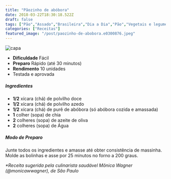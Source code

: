 ```yaml
---
title: "Pãozinho de abóbora"
date: 2018-03-22T18:30:18.522Z
draft: false
tags: ["Pão","Assado","Brasileira","Dia a Dia","Pão","Vegetais e legumes"]
categories: ["Receitas"]
featured_image: "/post/paozinho-de-abobora.e0300876.jpeg"
---
```


![capa](/post/paozinho-de-abobora.e0300876.jpeg)

*   **Dificuldade** Fácil
*   **Preparo** Rápido (até 30 minutos)
*   **Rendimento** 10 unidades
*   Testada e aprovada
    

##### Ingredientes

*   **1/2** xícara (chá) de polvilho doce
*   **1/2** xícara (chá) de polvilho azedo
*   **1/2** xícara (chá) de purê de abóbora (só abóbora cozida e amassada)
*   **1** colher (sopa) de chia
*   **2** colheres (sopa) de azeite de oliva
*   **2** colheres (sopa) de Água

##### Modo de Preparo

Junte todos os ingredientes e amasse até obter consistência de massinha. Molde as bolinhas e asse por 25 minutos no forno a 200 graus.

_*Receita sugerida pela culinarista saudável Mônica Wagner (@monicawwagner), de São Paulo_
